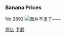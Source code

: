 ### Banana Prices
No.2892
![图片不见了~~~](https://imgs.xkcd.com/comics/banana_prices.png)

[原址](https://xkcd.com//2892) [下载](https://imgs.xkcd.com/comics/banana_prices.png)

